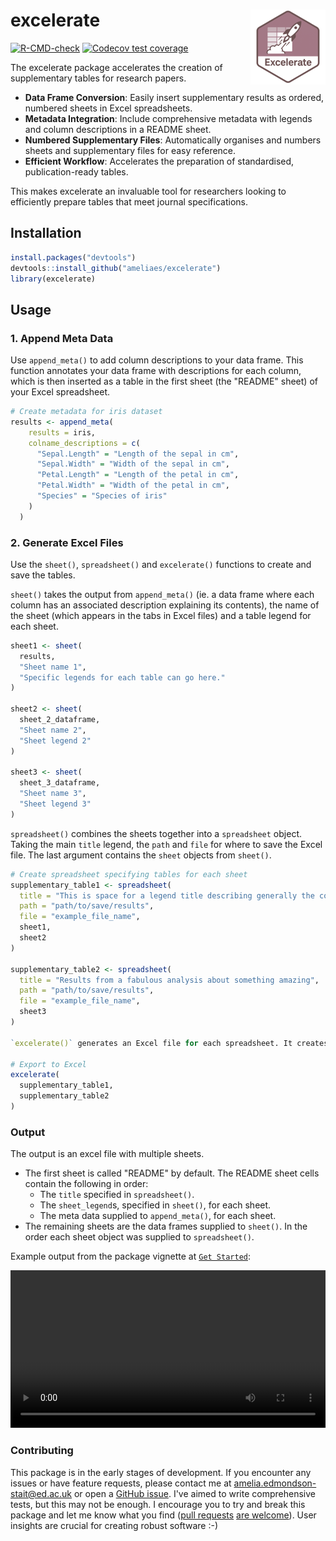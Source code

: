 # excelerate <a href="https://ameliaes.github.io/excelerate/"><img src="man/figures/logo.png" align="right" height="120" alt="excelerate website" /></a>

<!-- badges: start -->
  [![R-CMD-check](https://github.com/AmeliaES/excelerate/actions/workflows/R-CMD-check.yaml/badge.svg)](https://github.com/AmeliaES/excelerate/actions/workflows/R-CMD-check.yaml) [![Codecov test coverage](https://codecov.io/gh/AmeliaES/excelerate/graph/badge.svg)](https://app.codecov.io/gh/AmeliaES/excelerate)
  
<!-- badges: end -->

The excelerate package accelerates the creation of supplementary tables for research papers.

- **Data Frame Conversion**: Easily insert supplementary results as ordered, numbered sheets in Excel spreadsheets.
- **Metadata Integration**: Include comprehensive metadata with legends and column descriptions in a README sheet.
- **Numbered Supplementary Files**: Automatically organises and numbers sheets and supplementary files for easy reference.
- **Efficient Workflow**: Accelerates the preparation of standardised, publication-ready tables.

This makes excelerate an invaluable tool for researchers looking to efficiently prepare tables that meet journal specifications.

## Installation

``` r
install.packages("devtools")
devtools::install_github("ameliaes/excelerate")
library(excelerate)
```

## Usage

### 1. Append Meta Data

Use `append_meta()` to add column descriptions to your data frame. This function annotates your data frame with descriptions for each column, which is then inserted as a table in the first sheet (the "README" sheet) of your Excel spreadsheet.

``` r
# Create metadata for iris dataset
results <- append_meta(
    results = iris,
    colname_descriptions = c(
      "Sepal.Length" = "Length of the sepal in cm",
      "Sepal.Width" = "Width of the sepal in cm",
      "Petal.Length" = "Length of the petal in cm",
      "Petal.Width" = "Width of the petal in cm",
      "Species" = "Species of iris"
    )
  )
```

### 2. Generate Excel Files

Use the `sheet()`, `spreadsheet()` and `excelerate()` functions to create and save the tables.

`sheet()` takes the output from `append_meta()` (ie. a data frame where each column has an associated description explaining its contents), the name of the sheet (which appears in the tabs in Excel files) and a table legend for each sheet.

```r
sheet1 <- sheet(
  results,
  "Sheet name 1",
  "Specific legends for each table can go here."
)

sheet2 <- sheet(
  sheet_2_dataframe,
  "Sheet name 2",
  "Sheet legend 2"
)

sheet3 <- sheet(
  sheet_3_dataframe,
  "Sheet name 3",
  "Sheet legend 3"
)
```

`spreadsheet()` combines the sheets together into a `spreadsheet` object. Taking the main `title` legend, the `path` and `file` for where to save the Excel file. The last argument contains the `sheet` objects from `sheet()`.

``` r
# Create spreadsheet specifying tables for each sheet
supplementary_table1 <- spreadsheet(
  title = "This is space for a legend title describing generally the contents of the file.",
  path = "path/to/save/results",
  file = "example_file_name",
  sheet1,
  sheet2
)

supplementary_table2 <- spreadsheet(
  title = "Results from a fabulous analysis about something amazing",
  path = "path/to/save/results",
  file = "example_file_name",
  sheet3
)

`excelerate()` generates an Excel file for each spreadsheet. It creates a README sheet with the title legend, sheet legends and column descriptions for each sheet. By default it prefixes a letter and number to each Excel file name, title legend and sheet name. For example, in the below code "S1" and "S2" will be appended as a prefix to the file name and title legend. "A1" and "B1" will be appended to the sheet names of `supplementary_table1` (as this has two sheets) and "A2" will be appended to the sheet names of `supplementary_table2` (as this has one sheet). See the [package vignette](https://ameliaes.github.io/excelerate/articles/excelerate.html) for further details on how to customise this.

# Export to Excel
excelerate(
  supplementary_table1,
  supplementary_table2
)
```
### Output

The output is an excel file with multiple sheets. 

- The first sheet is called "README" by default.
  The README sheet cells contain the following in order:
  - The `title` specified in `spreadsheet()`.
  - The `sheet_legend`s, specified in `sheet()`, for each sheet.
  - The meta data supplied to `append_meta()`, for each sheet.
- The remaining sheets are the data frames supplied to `sheet()`. In the order each sheet object was supplied to `spreadsheet()`.


Example output from the package vignette at [`Get Started`](https://ameliaes.github.io/excelerate/articles/excelerate.html):


<p align="center">
  <video src="https://github.com/user-attachments/assets/6f0673d3-5c86-4c73-b25f-a8f52f058fd6" controls width="100%">
  </video>
</p>


### Contributing

This package is in the early stages of development. If you encounter any issues or have feature requests, please contact me at [amelia.edmondson-stait@ed.ac.uk](mailto:amelia.edmondson-stait@ed.ac.uk) or open a [GitHub issue](https://github.com/AmeliaES/excelerate/issues/new). I've aimed to write comprehensive tests, but this may not be enough. I encourage you to try and break this package and let me know what you find ([pull requests](https://happygitwithr.com/fork-and-clone) [are welcome](https://docs.github.com/en/pull-requests/collaborating-with-pull-requests/proposing-changes-to-your-work-with-pull-requests/creating-a-pull-request-from-a-fork)). User insights are crucial for creating robust software :-)
